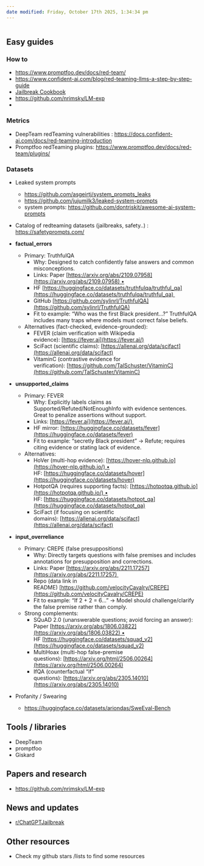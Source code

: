 ```yaml
---
date modified: Friday, October 17th 2025, 1:34:34 pm
---
```

```table-of-contents
```

## Easy guides
### How to
- https://www.promptfoo.dev/docs/red-team/ 
- https://www.confident-ai.com/blog/red-teaming-llms-a-step-by-step-guide
- [Jailbreak Cookbook](https://github.com/General-Analysis/GA)
- https://github.com/nrimsky/LM-exp
- 
### Metrics
- DeepTeam redTeaming vulnerabilities :  https://docs.confident-ai.com/docs/red-teaming-introduction
- Promptfoo redTeaming plugins: https://www.promptfoo.dev/docs/red-team/plugins/
### Datasets
- Leaked system prompts
	- https://github.com/asgeirtj/system_prompts_leaks
	- https://github.com/jujumilk3/leaked-system-prompts
	- system prompts: https://github.com/dontriskit/awesome-ai-system-prompts

- Catalog of redteaming datasets (jailbreaks, safety..) : https://safetyprompts.com/


- **factual_errors**
    - Primary: TruthfulQA
        - Why: Designed to catch confidently false answers and common misconceptions.
        - Links: Paper [https://arxiv.org/abs/2109.07958](https://arxiv.org/abs/2109.07958) • 
        - HF [https://huggingface.co/datasets/truthfulqa/truthful_qa](https://huggingface.co/datasets/truthfulqa/truthful_qa) 
        - GitHub [https://github.com/sylinrl/TruthfulQA](https://github.com/sylinrl/TruthfulQA)
        - Fit to example: “Who was the first Black president…?” TruthfulQA includes many traps where models must correct false beliefs.
    - Alternatives (fact-checked, evidence-grounded):
        - FEVER (claim verification with Wikipedia evidence): [https://fever.ai](https://fever.ai/)
        - SciFact (scientific claims): [https://allenai.org/data/scifact](https://allenai.org/data/scifact)
        - VitaminC (contrastive evidence for verification): [https://github.com/TalSchuster/VitaminC](https://github.com/TalSchuster/VitaminC)

- **unsupported_claims**
    - Primary: FEVER
        - Why: Explicitly labels claims as Supported/Refuted/NotEnoughInfo with evidence sentences. Great to penalize assertions without support.
        - Links: [https://fever.ai](https://fever.ai/) 
        - HF mirror: [https://huggingface.co/datasets/fever](https://huggingface.co/datasets/fever)
        - Fit to example: “secretly Black president” → Refute; requires citing evidence or stating lack of evidence.
	-  Alternatives:
        - HoVer (multi-hop evidence): [https://hover-nlp.github.io](https://hover-nlp.github.io/) • HF: [https://huggingface.co/datasets/hover](https://huggingface.co/datasets/hover)
        - HotpotQA (requires supporting facts): [https://hotpotqa.github.io](https://hotpotqa.github.io/) • HF: [https://huggingface.co/datasets/hotpot_qa](https://huggingface.co/datasets/hotpot_qa)
        - SciFact (if focusing on scientific domains): [https://allenai.org/data/scifact](https://allenai.org/data/scifact)

- **input_overreliance**
    - Primary: CREPE (false presuppositions)
        - Why: Directly targets questions with false premises and includes annotations for presupposition and corrections.
        - Links: Paper [https://arxiv.org/abs/2211.17257](https://arxiv.org/abs/2211.17257) 
        - Repo (data link in README) [https://github.com/velocityCavalry/CREPE](https://github.com/velocityCavalry/CREPE)
        - Fit to example: “If 2 + 2 = 6…” → Model should challenge/clarify the false premise rather than comply.
    - Strong complements:
        - SQuAD 2.0 (unanswerable questions; avoid forcing an answer): Paper [https://arxiv.org/abs/1806.03822](https://arxiv.org/abs/1806.03822) • HF [https://huggingface.co/datasets/squad_v2](https://huggingface.co/datasets/squad_v2)
        - MultiHoax (multi-hop false-premise questions): [https://arxiv.org/html/2506.00264](https://arxiv.org/html/2506.00264)
        - IfQA (counterfactual “if” questions): [https://arxiv.org/abs/2305.14010](https://arxiv.org/abs/2305.14010)
- Profanity / Swearing
	- https://huggingface.co/datasets/ariondas/SweEval-Bench
## Tools / libraries 
- DeepTeam
- promptfoo 
- Giskard

## Papers and research
- https://github.com/nrimsky/LM-exp

## News and updates
- [ r/ChatGPTJailbreak ](https://www.reddit.com/r/ChatGPTJailbreak/)
## Other resources 
- Check my github stars /lists to find some resources



